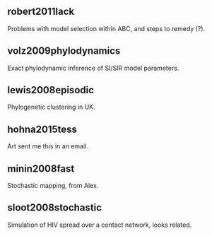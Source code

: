 ## robert2011lack

Problems with model selection within ABC, and steps to remedy (?).

## volz2009phylodynamics

Exact phylodynamic inference of SI/SIR model parameters.

## lewis2008episodic

Phylogenetic clustering in UK.

## hohna2015tess

Art sent me this in an email.

## minin2008fast

Stochastic mapping, from Alex.

## sloot2008stochastic

Simulation of HIV spread over a contact network, looks related.
